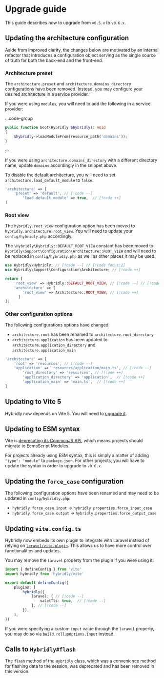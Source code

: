 # Upgrade guide

<div class="preface">
This guide describes how to upgrade from <code>v0.5.x</code> to <code>v0.6.x</code>.
</div>

## Updating the architecture configuration <impact-header impact="high" />

Aside from improved clarity, the changes below are motivated by an internal refactor that introduces a configuration object serving as the single source of truth for both the back-end and the front-end.

### Architecture preset

The `architecture.preset` and `architecture.domains_directory` configurations have been removed. Instead, you may configure your desired architecture in a service provider.

If you were using `modules`, you will need to add the following in a service provider:

:::code-group
```php [ArchitectureServiceProvider.php]
public function boot(Hybridly $hybridly): void
{
    $hybridly->loadModuleFrom(resource_path('domains'));
}
```
:::

If you were using `architecture.domains_directory` with a different directory name, update `domains` accordingly in the snippet above.

To disable the default architecture, you will need to set `architecture.load_default_module` to `false`.

```php
'architecture' => [
    'preset' => 'default', // [!code --]
		'load_default_module' => true,  // [!code ++]
]
```

### Root view

The `hybridly.root_view` configuration option has been moved to `hybridly.architecture.root_view`. You will need to update your `config/hybridly.php` accordingly.

The `\Hybridly\Hybridly::DEFAULT_ROOT_VIEW` constant has been moved to `Hybridly\Support\Configuration\Architecture::ROOT_VIEW` and will need to be replaced in `config/hybridly.php` as well as other places it may be used.

```php
use Hybridly\Hybridly; // [!code --] // [!code focus:2]
use Hybridly\Support\Configuration\Architecture; // [!code ++]

return [
    'root_view' => Hybridly::DEFAULT_ROOT_VIEW, // [!code --] // [!code focus:4]
    'architecture' => [
        'root_view' => Architecture::ROOT_VIEW, // [!code ++]
	  ]
];
```

### Other configuration options

The following configurations options have changed:

- `architecture.root` has been renamed to `architecture.root_directory`
- `architecture.application` has been updated to `architecture.application_directory` and `architecture.application_main`

```php
'architecture' => [
    'root' => 'resources', // [!code --]
    'application' => 'resources/application/main.ts', // [!code --]
		'root_directory' => 'resources', // [!code ++]
		'application_directory' => 'application',  // [!code ++]
		'application_main' => 'main.ts',  // [!code ++]
]
```

## Updating to Vite 5 <impact-header impact="medium" />

Hybridly now depends on Vite 5. You will need to [upgrade it](https://vitejs.dev/guide/migration.html).

## Updating to ESM syntax <impact-header impact="medium" />

Vite is [deprecating its CommonJS API](https://vitejs.dev/guide/troubleshooting.html#vite-cjs-node-api-deprecated), which means projects should migrate to EcmaScript Modules.

For projects already using ESM syntax, this is simply a matter of adding `"type": "module"` to `package.json`. For other projects, you will have to update the syntax in order to upgrade to `v0.6.x`. 


## Updating the `force_case` configuration <impact-header impact="medium" />

The following configuration options have been renamed and may need to be updated in `config/hybridly.php`:

- `hybridly.force_case.input` -> `hybridly.properties.force_input_case`
- `hybridly.force_case.output` -> `hybridly.properties.force_output_case`


## Updating `vite.config.ts` <impact-header impact="low" />

Hybridly now embeds its own plugin to integrate with Laravel instead of relying on [`laravel/vite-plugin`](https://github.com/laravel/vite-plugin). This allows us to have more control over functionalities and updates.

You may remove the `laravel` property from the plugin if you were using it:

```ts
import { defineConfig } from 'vite'
import hybridly from 'hybridly/vite'

export default defineConfig({
	plugins: [
		hybridly({
			laravel: { // [!code --]
				valetTls: true,  // [!code --]
			}, // [!code --]
		}),
	],
})
```

If you were specifying a custom `input` value through the `laravel` property, you may do so via `build.rollupOptions.input` instead.

## Calls to `Hybridly#flash` <impact-header impact="low" />

The `flash` method of the `Hybridly` class, which was a convenience method for flashing data to the session, was deprecated and has been removed in this version.
